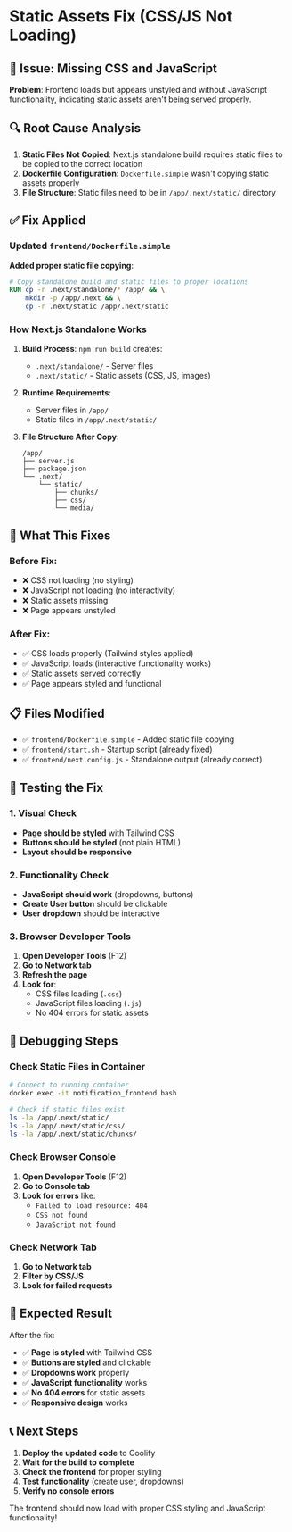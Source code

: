 # Static Assets Fix (CSS/JS Not Loading)

## 🚨 Issue: Missing CSS and JavaScript

**Problem**: Frontend loads but appears unstyled and without JavaScript functionality, indicating static assets aren't being served properly.

## 🔍 Root Cause Analysis

1. **Static Files Not Copied**: Next.js standalone build requires static files to be copied to the correct location
2. **Dockerfile Configuration**: `Dockerfile.simple` wasn't copying static assets properly
3. **File Structure**: Static files need to be in `/app/.next/static/` directory

## ✅ Fix Applied

### Updated `frontend/Dockerfile.simple`

**Added proper static file copying**:

```dockerfile
# Copy standalone build and static files to proper locations
RUN cp -r .next/standalone/* /app/ && \
    mkdir -p /app/.next && \
    cp -r .next/static /app/.next/static
```

### How Next.js Standalone Works

1. **Build Process**: `npm run build` creates:
   - `.next/standalone/` - Server files
   - `.next/static/` - Static assets (CSS, JS, images)

2. **Runtime Requirements**:
   - Server files in `/app/`
   - Static files in `/app/.next/static/`

3. **File Structure After Copy**:
   ```
   /app/
   ├── server.js
   ├── package.json
   └── .next/
       └── static/
           ├── chunks/
           ├── css/
           └── media/
   ```

## 🚀 What This Fixes

### Before Fix:
- ❌ CSS not loading (no styling)
- ❌ JavaScript not loading (no interactivity)
- ❌ Static assets missing
- ❌ Page appears unstyled

### After Fix:
- ✅ CSS loads properly (Tailwind styles applied)
- ✅ JavaScript loads (interactive functionality works)
- ✅ Static assets served correctly
- ✅ Page appears styled and functional

## 📋 Files Modified

- ✅ `frontend/Dockerfile.simple` - Added static file copying
- ✅ `frontend/start.sh` - Startup script (already fixed)
- ✅ `frontend/next.config.js` - Standalone output (already correct)

## 🧪 Testing the Fix

### 1. Visual Check
- **Page should be styled** with Tailwind CSS
- **Buttons should be styled** (not plain HTML)
- **Layout should be responsive**

### 2. Functionality Check
- **JavaScript should work** (dropdowns, buttons)
- **Create User button** should be clickable
- **User dropdown** should be interactive

### 3. Browser Developer Tools
1. **Open Developer Tools** (F12)
2. **Go to Network tab**
3. **Refresh the page**
4. **Look for**:
   - CSS files loading (`.css`)
   - JavaScript files loading (`.js`)
   - No 404 errors for static assets

## 🔧 Debugging Steps

### Check Static Files in Container
```bash
# Connect to running container
docker exec -it notification_frontend bash

# Check if static files exist
ls -la /app/.next/static/
ls -la /app/.next/static/css/
ls -la /app/.next/static/chunks/
```

### Check Browser Console
1. **Open Developer Tools** (F12)
2. **Go to Console tab**
3. **Look for errors** like:
   - `Failed to load resource: 404`
   - `CSS not found`
   - `JavaScript not found`

### Check Network Tab
1. **Go to Network tab**
2. **Filter by CSS/JS**
3. **Look for failed requests**

## 🎯 Expected Result

After the fix:
- ✅ **Page is styled** with Tailwind CSS
- ✅ **Buttons are styled** and clickable
- ✅ **Dropdowns work** properly
- ✅ **JavaScript functionality** works
- ✅ **No 404 errors** for static assets
- ✅ **Responsive design** works

## 📞 Next Steps

1. **Deploy the updated code** to Coolify
2. **Wait for the build to complete**
3. **Check the frontend** for proper styling
4. **Test functionality** (create user, dropdowns)
5. **Verify no console errors**

The frontend should now load with proper CSS styling and JavaScript functionality! 